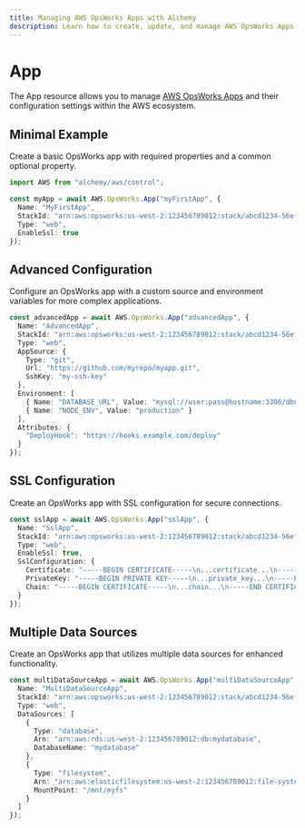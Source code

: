 ```yaml
---
title: Managing AWS OpsWorks Apps with Alchemy
description: Learn how to create, update, and manage AWS OpsWorks Apps using Alchemy Cloud Control.
---
```


# App

The App resource allows you to manage [AWS OpsWorks Apps](https://docs.aws.amazon.com/opsworks/latest/userguide/) and their configuration settings within the AWS ecosystem.

## Minimal Example

Create a basic OpsWorks app with required properties and a common optional property.

```ts
import AWS from "alchemy/aws/control";

const myApp = await AWS.OpsWorks.App("myFirstApp", {
  Name: "MyFirstApp",
  StackId: "arn:aws:opsworks:us-west-2:123456789012:stack/abcd1234-56ef-78gh-90ij-klmnopqrst",
  Type: "web",
  EnableSsl: true
});
```

## Advanced Configuration

Configure an OpsWorks app with a custom source and environment variables for more complex applications.

```ts
const advancedApp = await AWS.OpsWorks.App("advancedApp", {
  Name: "AdvancedApp",
  StackId: "arn:aws:opsworks:us-west-2:123456789012:stack/abcd1234-56ef-78gh-90ij-klmnopqrst",
  Type: "web",
  AppSource: {
    Type: "git",
    Url: "https://github.com/myrepo/myapp.git",
    SshKey: "my-ssh-key"
  },
  Environment: [
    { Name: "DATABASE_URL", Value: "mysql://user:pass@hostname:3306/dbname" },
    { Name: "NODE_ENV", Value: "production" }
  ],
  Attributes: {
    "DeployHook": "https://hooks.example.com/deploy"
  }
});
```

## SSL Configuration

Create an OpsWorks app with SSL configuration for secure connections.

```ts
const sslApp = await AWS.OpsWorks.App("sslApp", {
  Name: "SslApp",
  StackId: "arn:aws:opsworks:us-west-2:123456789012:stack/abcd1234-56ef-78gh-90ij-klmnopqrst",
  Type: "web",
  EnableSsl: true,
  SslConfiguration: {
    Certificate: "-----BEGIN CERTIFICATE-----\n...certificate...\n-----END CERTIFICATE-----",
    PrivateKey: "-----BEGIN PRIVATE KEY-----\n...private_key...\n-----END PRIVATE KEY-----",
    Chain: "-----BEGIN CERTIFICATE-----\n...chain...\n-----END CERTIFICATE-----"
  }
});
```

## Multiple Data Sources

Create an OpsWorks app that utilizes multiple data sources for enhanced functionality.

```ts
const multiDataSourceApp = await AWS.OpsWorks.App("multiDataSourceApp", {
  Name: "MultiDataSourceApp",
  StackId: "arn:aws:opsworks:us-west-2:123456789012:stack/abcd1234-56ef-78gh-90ij-klmnopqrst",
  Type: "web",
  DataSources: [
    {
      Type: "database",
      Arn: "arn:aws:rds:us-west-2:123456789012:db:mydatabase",
      DatabaseName: "mydatabase"
    },
    {
      Type: "filesystem",
      Arn: "arn:aws:elasticfilesystem:us-west-2:123456789012:file-system/fs-12345678",
      MountPoint: "/mnt/myfs"
    }
  ]
});
```